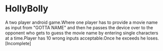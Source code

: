 # HollyBolly
A two player android game.Where one player has to provide a movie name as input from "GOTTA NAME" and then he passes the device over to the opponent who gets to guess the movie name by entering single characters at a time.Player has 10 wrong inputs acceptable.Once he exceeds he loses.[Incomplete]
